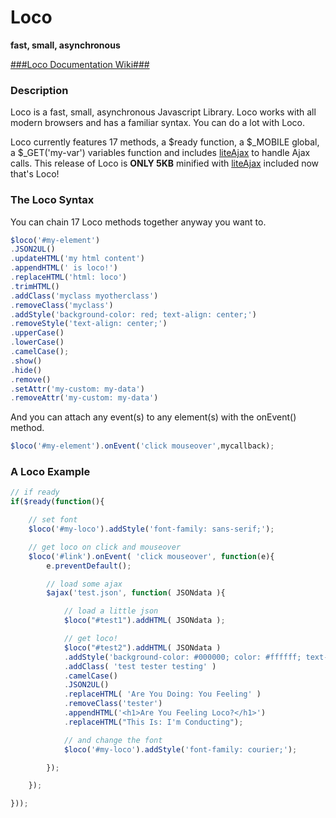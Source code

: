 # Loco
**fast, small, asynchronous**

[###Loco Documentation Wiki###](https://github.com/peterprins/loco/wiki)

### Description

Loco is a fast, small, asynchronous Javascript Library. Loco works with all modern browsers and has a familiar syntax. You can do a lot with Loco.

Loco currently features 17 methods, a $ready function, a $_MOBILE global, a $_GET('my-var') variables function and includes [liteAjax](https://github.com/peterprins/liteAjax) to handle Ajax calls. This release of Loco is **ONLY 5KB** minified with [liteAjax](https://github.com/peterprins/liteAjax) included now that's Loco! 

### The Loco Syntax

You can chain 17 Loco methods together anyway you want to. 

```JavaScript
$loco('#my-element')
.JSON2UL()
.updateHTML('my html content')
.appendHTML(' is loco!')
.replaceHTML('html: loco')
.trimHTML()
.addClass('myclass myotherclass')
.removeClass('myclass')
.addStyle('background-color: red; text-align: center;')
.removeStyle('text-align: center;')
.upperCase()
.lowerCase()
.camelCase();
.show()
.hide()
.remove()
.setAttr('my-custom: my-data')
.removeAttr('my-custom: my-data')
```

And you can attach any event(s) to any element(s) with the onEvent() method.

```JavaScript
$loco('#my-element').onEvent('click mouseover',mycallback);
```

### A Loco Example

```JavaScript
// if ready
if($ready(function(){

	// set font
	$loco('#my-loco').addStyle('font-family: sans-serif;');

	// get loco on click and mouseover
	$loco('#link').onEvent( 'click mouseover', function(e){
		e.preventDefault();

		// load some ajax
		$ajax('test.json', function( JSONdata ){

			// load a little json
			$loco("#test1").addHTML( JSONdata );

			// get loco!
			$loco("#test2").addHTML( JSONdata )
			.addStyle('background-color: #000000; color: #ffffff; text-align: center;')
			.addClass( 'test tester testing' )
			.camelCase()
			.JSON2UL()
			.replaceHTML( 'Are You Doing: You Feeling' )
			.removeClass('tester')
			.appendHTML('<h1>Are You Feeling Loco?</h1>')
			.replaceHTML("This Is: I'm Conducting");

			// and change the font
			$loco('#my-loco').addStyle('font-family: courier;');

		});

	});

}));
```
